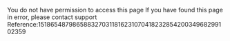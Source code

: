 You do not have permission to access this page If you have found this page in error, please contact support Reference:151865487986588327031181623107041823285420034968299102359